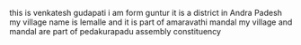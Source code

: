 this is venkatesh gudapati
i am form guntur
it is a district in Andra Padesh
my village name is lemalle and it is part of amaravathi mandal
my village and mandal are part of pedakurapadu assembly constituency
